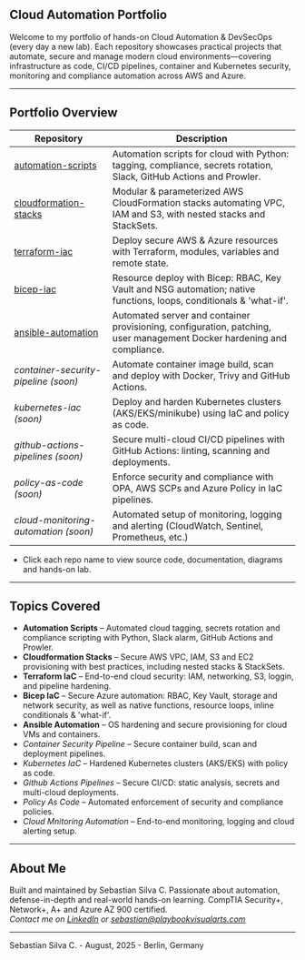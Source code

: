 ## Cloud Automation Portfolio

Welcome to my portfolio of hands-on Cloud Automation & DevSecOps (every day a new lab). Each repository showcases practical projects that automate, secure and manage modern cloud environments—covering infrastructure as code, CI/CD pipelines, container and Kubernetes security, monitoring and compliance automation across AWS and Azure.

---

## Portfolio Overview

| Repository                                                                                       | Description                                                                                                           |
|--------------------------------------------------------------------------------------------------|-----------------------------------------------------------------------------------------------------------------------|
| [automation-scripts](https://github.com/Cloud-Automation-Portfolio/automation-scripts)           | Automation scripts for cloud with Python: tagging, compliance, secrets rotation, Slack, GitHub Actions and Prowler.   |
| [cloudformation-stacks](https://github.com/Cloud-Automation-Portfolio/cloudformation-stacks)     | Modular & parameterized AWS CloudFormation stacks automating VPC, IAM and S3, with nested stacks and StackSets.       |
| [terraform-iac](https://github.com/Cloud-Automation-Portfolio/terraform-iac)                     | Deploy secure AWS & Azure resources with Terraform, modules, variables and remote state.                              |
| [bicep-iac](https://github.com/Cloud-Automation-Portfolio/bicep-iac)                             | Resource deploy with Bicep: RBAC, Key Vault and NSG automation; native functions, loops, conditionals & 'what-if'.    |
| [ansible-automation](https://github.com/Cloud-Automation-Portfolio/ansible-automation)           | Automated server and container provisioning, configuration, patching, user management Docker hardening and compliance.|
| *container-security-pipeline (soon)*                                                             | Automate container image build, scan and deploy with Docker, Trivy and GitHub Actions.                                |
| *kubernetes-iac (soon)*                                                                          | Deploy and harden Kubernetes clusters (AKS/EKS/minikube) using IaC and policy as code.                                |
| *github-actions-pipelines (soon)*                                                                | Secure multi-cloud CI/CD pipelines with GitHub Actions: linting, scanning and deployments.                            |
| *policy-as-code (soon)*                                                                          | Enforce security and compliance with OPA, AWS SCPs and Azure Policy in IaC pipelines.                                 |
| *cloud-monitoring-automation (soon)*                                                             | Automated setup of monitoring, logging and alerting (CloudWatch, Sentinel, Prometheus, etc.)                          |

* Click each repo name to view source code, documentation, diagrams and hands-on lab.

---

## Topics Covered

- **Automation Scripts** – Automated cloud tagging, secrets rotation and compliance scripting with Python, Slack alarm, GitHub Actions and Prowler.
- **Cloudformation Stacks** – Secure AWS VPC, IAM, S3 and EC2 provisioning with best practices, including nested stacks & StackSets.
- **Terraform IaC** – End-to-end cloud security: IAM, networking, S3, loggin, and pipeline hardening.
- **Bicep IaC** – Secure Azure automation: RBAC, Key Vault, storage and network security, as well as native functions, resource loops, inline conditionals & 'what-if'. 
- **Ansible Automation** – OS hardening and secure provisioning for cloud VMs and containers.
- *Container Security Pipeline* – Secure container build, scan and deployment pipelines.
- *Kubernetes IaC* – Hardened Kubernetes clusters (AKS/EKS) with policy as code.
- *Github Actions Pipelines* – Secure CI/CD: static analysis, secrets and multi-cloud deployments.
- *Policy As Code* – Automated enforcement of security and compliance policies.
- *Cloud Mnitoring Automation* – End-to-end monitoring, logging and cloud alerting setup.


---

## About Me

Built and maintained by Sebastian Silva C. Passionate about automation, defense-in-depth and real-world hands-on learning. 
CompTIA Security+, Network+, A+ and Azure AZ 900 certified.   
*Contact me on [LinkedIn](https://www.linkedin.com/in/sebastiansilc) or [sebastian@playbookvisualarts.com](mailto:sebastian@playbookvisualarts.com)*

---

Sebastian Silva C. - August, 2025 - Berlin, Germany

